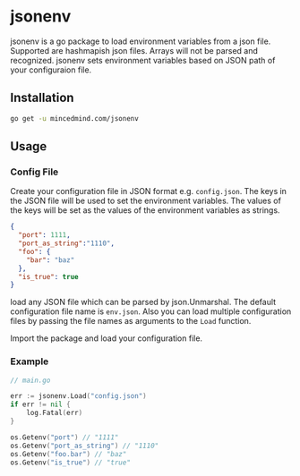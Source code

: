 # jsonenv
jsonenv is a go package to load environment variables from a json file. Supported are hashmapish json files.
Arrays will not be parsed and recognized. jsonenv sets environment variables based on JSON path of your configuraion file.

## Installation
```bash
go get -u mincedmind.com/jsonenv
```
## Usage
### Config File
Create your configuration file in JSON format e.g. `config.json`.
The keys in the JSON file will be used to set the environment variables.
The values of the keys will be set as the values of the environment variables as strings.
```json
{
  "port": 1111,
  "port_as_string":"1110",
  "foo": {
    "bar": "baz"
  },
  "is_true": true
}
```

load any JSON file which can be parsed by json.Unmarshal.
The default configuration file name is `env.json`.
Also you can load multiple configuration files by passing the file names as arguments to the `Load` function.

Import the package and load your configuration file.
### Example
```go
// main.go

err := jsonenv.Load("config.json")
if err != nil {
	log.Fatal(err)
}

os.Getenv("port") // "1111"
os.Getenv("port_as_string") // "1110"
os.Getenv("foo.bar") // "baz"
os.Getenv("is_true") // "true"
```
